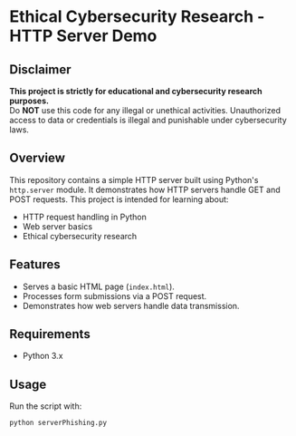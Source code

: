 # Ethical Cybersecurity Research - HTTP Server Demo

## Disclaimer
**This project is strictly for educational and cybersecurity research purposes.**  
Do **NOT** use this code for any illegal or unethical activities. Unauthorized access to data or credentials is illegal and punishable under cybersecurity laws.

## Overview
This repository contains a simple HTTP server built using Python's `http.server` module. It demonstrates how HTTP servers handle GET and POST requests. This project is intended for learning about:
- HTTP request handling in Python
- Web server basics
- Ethical cybersecurity research

## Features
- Serves a basic HTML page (`index.html`).
- Processes form submissions via a POST request.
- Demonstrates how web servers handle data transmission.

## Requirements
- Python 3.x

## Usage
Run the script with:
```sh
python serverPhishing.py
